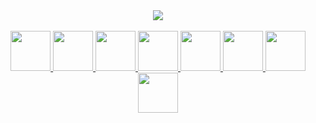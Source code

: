 <div align="center">
  <a href="https://play.google.com/store/apps/dev?id=5328728822471795130">
  <img src="https://user-images.githubusercontent.com/81938036/156929157-f9ca69b0-b785-4fcf-adec-97fb8ca747cc.png">
  </a>
  <br><br>
  
  <a href="https://github.com/ClusterPleiades/KittenCare">
    <img src="https://user-images.githubusercontent.com/81938036/156919918-c1276a5a-65cd-4ee5-ace9-0c316d22074a.png" width="64" height="64">
  </a>
  <a href="https://github.com/ClusterPleiades/Pxloader">
    <img src="https://user-images.githubusercontent.com/81938036/150525516-f9652a60-f9e5-42b7-949b-82d32e46bd41.png" width="64" height="64">
  </a>
  <a href="https://github.com/ClusterPleiades/SlotGallery">
    <img src="https://user-images.githubusercontent.com/81938036/156864983-3da7004a-7b2e-4306-b834-ab99fe68de83.png" width="64" height="64">
  </a>
  <a href="https://github.com/ClusterPleiades/Macroid">
    <img src="https://user-images.githubusercontent.com/81938036/150377691-d84c89eb-df45-4102-b28d-2b198e403fc0.png" width="64" height="64">
  </a>
  <a href="https://github.com/ClusterPleiades/PromptBase64">
    <img src="https://user-images.githubusercontent.com/81938036/150636567-2ea5dd2d-00b7-45b6-b2a4-3094232bb495.png" width="64" height="64">
  </a>
  <a href="https://github.com/ClusterPleiades/ProfileAdvanced">
    <img src="https://user-images.githubusercontent.com/81938036/150377869-f00727fc-aa8b-4db5-b088-6ff283b83636.png" width="64" height="64">
  </a>
  <a href="https://github.com/ClusterPleiades/Alcyone">
    <img src="https://user-images.githubusercontent.com/81938036/150636879-f72ab9da-e28e-476a-9e96-a24efbab6833.png" width="64" height="64">
  </a>
  <a href="https://github.com/ClusterPleiades/ScheduleNote">
    <img src="https://user-images.githubusercontent.com/81938036/150636503-0c33c696-1f82-453e-9726-1d45ac9bb409.png" width="64" height="64">
  </a>
</div>
